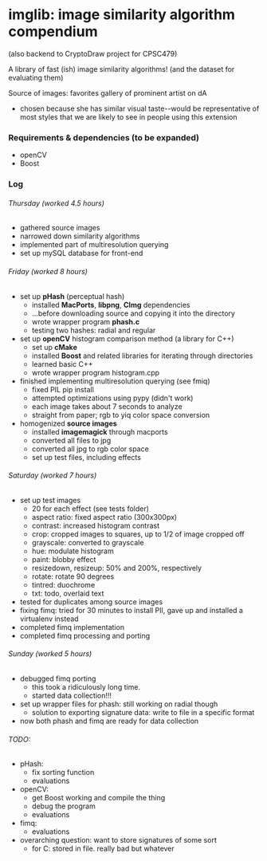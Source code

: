 # imglib: image similarity algorithm compendium 

(also backend to CryptoDraw project for CPSC479) 

A library of fast (ish) image similarity algorithms! 
(and the dataset for evaluating them)

Source of images: favorites gallery of prominent artist on dA 
- chosen because she has similar visual taste--would be representative of most styles that we are likely to see in people using this extension 

### Requirements & dependencies (to be expanded)
- openCV 
- Boost

### Log

###### Thursday (worked 4.5 hours)
- gathered source images 
- narrowed down similarity algorithms
- implemented part of multiresolution querying 
- set up mySQL database for front-end 

###### Friday (worked 8 hours) 
- set up **pHash** (perceptual hash)
    - installed **MacPorts**, **libpng**, **CImg** dependencies
    - ...before downloading source and copying it into the directory 
    - wrote wrapper program **phash.c**
    - testing two hashes: radial and regular 
- set up **openCV** histogram comparison method (a library for C++)
    - set up **cMake**
    - installed **Boost** and related libraries for iterating through directories
    - learned basic C++
    - wrote wrapper program histogram.cpp
- finished implementing multiresolution querying (see fmiq)
    - fixed PIL pip install
    - attempted optimizations using pypy (didn't work)
    - each image takes about 7 seconds to analyze
    - straight from paper; rgb to yiq color space conversion
- homogenized **source images**
    - installed **imagemagick** through macports
    - converted all files to jpg 
    - converted all jpg to rgb color space
    - set up test files, including effects 

###### Saturday (worked 7 hours)
- set up test images
    - 20 for each effect (see tests folder)
    - aspect ratio: fixed aspect ratio (300x300px)
    - contrast: increased histogram contrast
    - crop: cropped images to squares, up to 1/2 of image cropped off
    - grayscale: converted to grayscale
    - hue: modulate histogram 
    - paint: blobby effect 
    - resizedown, resizeup: 50% and 200%, respectively 
    - rotate: rotate 90 degrees
    - tintred: duochrome
    - txt: todo, overlaid text 
- tested for duplicates among source images
- fixing fimq: tried for 30 minutes to install PIl, gave up and installed a virtualenv instead
- completed fimq implementation
- completed fimq processing and porting 

###### Sunday (worked 5 hours)
- debugged fimq porting 
    - this took a ridiculously long time. 
    - started data collection!!! 
- set up wrapper files for phash: still working on radial though 
    - solution to exporting signature data: write to file in a specific format
- now both phash and fimq are ready for data collection

###### TODO: 
- pHash: 
    - fix sorting function
    - evaluations
- openCV: 
    - get Boost working and compile the thing 
    - debug the program 
    - evaluations 
- fimq: 
    - evaluations
- overarching question: want to store signatures of some sort 
    - for C: stored in file. really bad but whatever